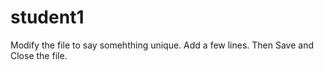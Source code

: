 # student1
Modify the file to say somehthing unique.
Add a few lines. 
Then Save and Close the file.  
